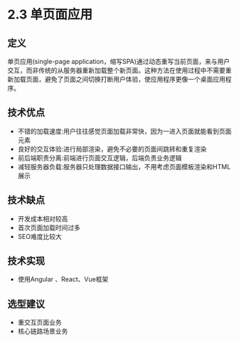
# 2.3 单页面应用

## 定义

单页应用(single-page application，缩写SPA)通过动态重写当前页面，来与用户交互，而非传统的从服务器重新加载整个新页面。这种方法在使用过程中不需要重新加载页面，避免了页面之间切换打断用户体验，使应用程序更像一个桌面应用程序。

## 技术优点

- 不错的加载速度:用户往往感觉页面加载非常快，因为一进入页面就能看到页面元素
- 良好的交互体验:进行局部渲染，避免不必要的页面间跳转和重复渲染
- 前后端职责分离:前端进行页面交互逻辑，后端负责业务逻辑
- 减轻服务器负载:服务器只处理数据接口输出，不用考虑页面模板渲染和HTML 展示

## 技术缺点

- 开发成本相对较高
- 首次页面加载时间过多
- SEO难度比较大

## 技术实现

- 使用Angular 、React、Vue框架

## 选型建议

- 重交互页面业务
- 核心链路场景业务
